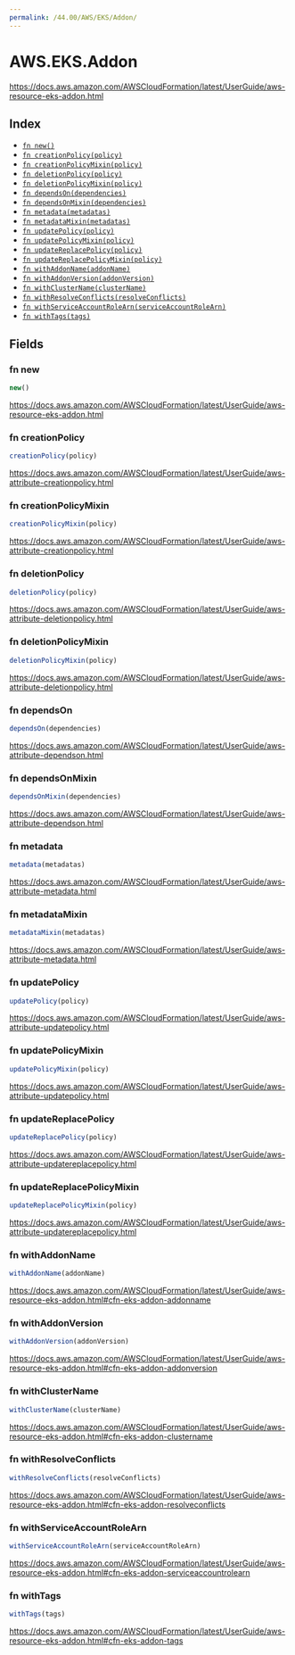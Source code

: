 ```yaml
---
permalink: /44.00/AWS/EKS/Addon/
---
```


# AWS.EKS.Addon

https://docs.aws.amazon.com/AWSCloudFormation/latest/UserGuide/aws-resource-eks-addon.html

## Index

* [`fn new()`](#fn-new)
* [`fn creationPolicy(policy)`](#fn-creationpolicy)
* [`fn creationPolicyMixin(policy)`](#fn-creationpolicymixin)
* [`fn deletionPolicy(policy)`](#fn-deletionpolicy)
* [`fn deletionPolicyMixin(policy)`](#fn-deletionpolicymixin)
* [`fn dependsOn(dependencies)`](#fn-dependson)
* [`fn dependsOnMixin(dependencies)`](#fn-dependsonmixin)
* [`fn metadata(metadatas)`](#fn-metadata)
* [`fn metadataMixin(metadatas)`](#fn-metadatamixin)
* [`fn updatePolicy(policy)`](#fn-updatepolicy)
* [`fn updatePolicyMixin(policy)`](#fn-updatepolicymixin)
* [`fn updateReplacePolicy(policy)`](#fn-updatereplacepolicy)
* [`fn updateReplacePolicyMixin(policy)`](#fn-updatereplacepolicymixin)
* [`fn withAddonName(addonName)`](#fn-withaddonname)
* [`fn withAddonVersion(addonVersion)`](#fn-withaddonversion)
* [`fn withClusterName(clusterName)`](#fn-withclustername)
* [`fn withResolveConflicts(resolveConflicts)`](#fn-withresolveconflicts)
* [`fn withServiceAccountRoleArn(serviceAccountRoleArn)`](#fn-withserviceaccountrolearn)
* [`fn withTags(tags)`](#fn-withtags)

## Fields

### fn new

```ts
new()
```

https://docs.aws.amazon.com/AWSCloudFormation/latest/UserGuide/aws-resource-eks-addon.html

### fn creationPolicy

```ts
creationPolicy(policy)
```

https://docs.aws.amazon.com/AWSCloudFormation/latest/UserGuide/aws-attribute-creationpolicy.html

### fn creationPolicyMixin

```ts
creationPolicyMixin(policy)
```

https://docs.aws.amazon.com/AWSCloudFormation/latest/UserGuide/aws-attribute-creationpolicy.html

### fn deletionPolicy

```ts
deletionPolicy(policy)
```

https://docs.aws.amazon.com/AWSCloudFormation/latest/UserGuide/aws-attribute-deletionpolicy.html

### fn deletionPolicyMixin

```ts
deletionPolicyMixin(policy)
```

https://docs.aws.amazon.com/AWSCloudFormation/latest/UserGuide/aws-attribute-deletionpolicy.html

### fn dependsOn

```ts
dependsOn(dependencies)
```

https://docs.aws.amazon.com/AWSCloudFormation/latest/UserGuide/aws-attribute-dependson.html

### fn dependsOnMixin

```ts
dependsOnMixin(dependencies)
```

https://docs.aws.amazon.com/AWSCloudFormation/latest/UserGuide/aws-attribute-dependson.html

### fn metadata

```ts
metadata(metadatas)
```

https://docs.aws.amazon.com/AWSCloudFormation/latest/UserGuide/aws-attribute-metadata.html

### fn metadataMixin

```ts
metadataMixin(metadatas)
```

https://docs.aws.amazon.com/AWSCloudFormation/latest/UserGuide/aws-attribute-metadata.html

### fn updatePolicy

```ts
updatePolicy(policy)
```

https://docs.aws.amazon.com/AWSCloudFormation/latest/UserGuide/aws-attribute-updatepolicy.html

### fn updatePolicyMixin

```ts
updatePolicyMixin(policy)
```

https://docs.aws.amazon.com/AWSCloudFormation/latest/UserGuide/aws-attribute-updatepolicy.html

### fn updateReplacePolicy

```ts
updateReplacePolicy(policy)
```

https://docs.aws.amazon.com/AWSCloudFormation/latest/UserGuide/aws-attribute-updatereplacepolicy.html

### fn updateReplacePolicyMixin

```ts
updateReplacePolicyMixin(policy)
```

https://docs.aws.amazon.com/AWSCloudFormation/latest/UserGuide/aws-attribute-updatereplacepolicy.html

### fn withAddonName

```ts
withAddonName(addonName)
```

https://docs.aws.amazon.com/AWSCloudFormation/latest/UserGuide/aws-resource-eks-addon.html#cfn-eks-addon-addonname

### fn withAddonVersion

```ts
withAddonVersion(addonVersion)
```

https://docs.aws.amazon.com/AWSCloudFormation/latest/UserGuide/aws-resource-eks-addon.html#cfn-eks-addon-addonversion

### fn withClusterName

```ts
withClusterName(clusterName)
```

https://docs.aws.amazon.com/AWSCloudFormation/latest/UserGuide/aws-resource-eks-addon.html#cfn-eks-addon-clustername

### fn withResolveConflicts

```ts
withResolveConflicts(resolveConflicts)
```

https://docs.aws.amazon.com/AWSCloudFormation/latest/UserGuide/aws-resource-eks-addon.html#cfn-eks-addon-resolveconflicts

### fn withServiceAccountRoleArn

```ts
withServiceAccountRoleArn(serviceAccountRoleArn)
```

https://docs.aws.amazon.com/AWSCloudFormation/latest/UserGuide/aws-resource-eks-addon.html#cfn-eks-addon-serviceaccountrolearn

### fn withTags

```ts
withTags(tags)
```

https://docs.aws.amazon.com/AWSCloudFormation/latest/UserGuide/aws-resource-eks-addon.html#cfn-eks-addon-tags